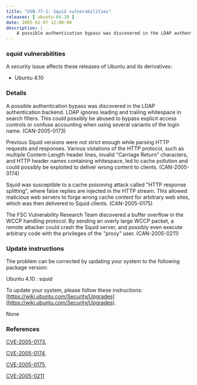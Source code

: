 ```yaml
---
title: "USN-77-1: Squid vulnerabilities"
releases: [ ubuntu-04.10 ]
date: 2005-02-07 12:00:00
description: |
    A possible authentication bypass was discovered in the LDAP authentication backend. LDAP ignores leading and trailing whitespace in search filters. This could possibly be abused to bypass explicit access controls or confuse accounting when using several variants of the login name. (CAN-2005-0173)
--- 
```

 
### squid vulnerabilities

A security issue affects these releases of Ubuntu and its derivatives:

* Ubuntu 4.10

### Details

A possible authentication bypass was discovered in the LDAP authentication backend. LDAP ignores leading and trailing whitespace in search filters. This could possibly be abused to bypass explicit access controls or confuse accounting when using several variants of the login name. (CAN-2005-0173)

Previous Squid versions were not strict enough while parsing HTTP requests and responses. Various violations of the HTTP protocol, such as multiple Content-Length header lines, invalid &quot;Carriage Return&quot; characters, and HTTP header names containing whitespace, led to cache pollution and could possibly be exploited to deliver wrong content to clients. (CAN-2005-0174)

Squid was susceptible to a cache poisoning attack called &quot;HTTP response splitting&quot;, where false replies are injected in the HTTP stream. This allowed malicious web servers to forge wrong cache content for arbitrary web sites, which was then delivered to Squid clients. (CAN-2005-0175)

The FSC Vulnerability Research Team discovered a buffer overflow in the WCCP handling protocol. By sending an overly large WCCP packet, a remote attacker could crash the Squid server, and possibly even execute arbitrary code with the privileges of the &quot;proxy&quot; user. (CAN-2005-0211)

### Update instructions

The problem can be corrected by updating your system to the following package version:

Ubuntu 4.10
 : squid 

To update your system, please follow these instructions: [https://wiki.ubuntu.com/Security/Upgrades](https://wiki.ubuntu.com/Security/Upgrades).

None

### References

 [CVE-2005-0173](http://people.ubuntu.com/~ubuntu-security/cve/CVE-2005-0173), 

 [CVE-2005-0174](http://people.ubuntu.com/~ubuntu-security/cve/CVE-2005-0174), 

 [CVE-2005-0175](http://people.ubuntu.com/~ubuntu-security/cve/CVE-2005-0175), 

 [CVE-2005-0211](http://people.ubuntu.com/~ubuntu-security/cve/CVE-2005-0211)
 
